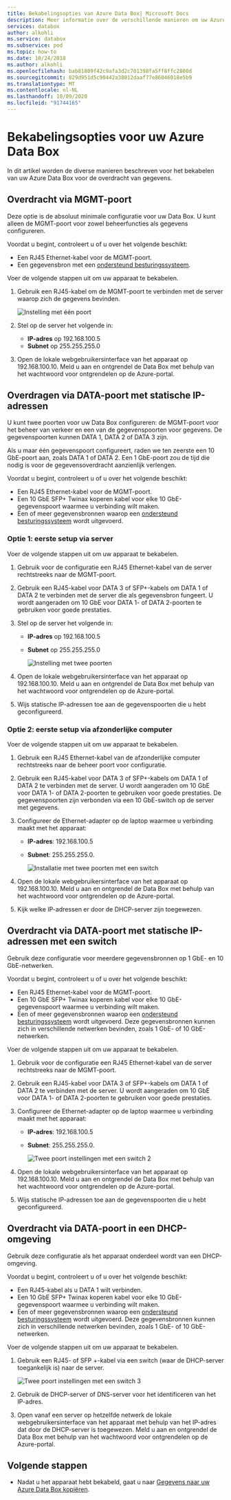 ```yaml
---
title: Bekabelingsopties van Azure Data Box| Microsoft Docs
description: Meer informatie over de verschillende manieren om uw Azure Data Box te bekabelen voor gegevens overdracht met behulp van beheer poort of gegevens poort.
services: databox
author: alkohli
ms.service: databox
ms.subservice: pod
ms.topic: how-to
ms.date: 10/24/2018
ms.author: alkohli
ms.openlocfilehash: bab81809f42c9afa3d2c701398fa5ff8ffc2800d
ms.sourcegitcommit: 829d951d5c90442a38012daaf77e86046018e5b9
ms.translationtype: MT
ms.contentlocale: nl-NL
ms.lasthandoff: 10/09/2020
ms.locfileid: "91744165"
---
```

# <a name="cabling-options-for-your-azure-data-box"></a>Bekabelingsopties voor uw Azure Data Box

In dit artikel worden de diverse manieren beschreven voor het bekabelen van uw Azure Data Box voor de overdracht van gegevens.

## <a name="transfer-via-mgmt-port"></a>Overdracht via MGMT-poort

Deze optie is de absoluut minimale configuratie voor uw Data Box. U kunt alleen de MGMT-poort voor zowel beheerfuncties als gegevens configureren.

Voordat u begint, controleert u of u over het volgende beschikt:

- Een RJ45 Ethernet-kabel voor de MGMT-poort.
- Een gegevensbron met een [ondersteund besturingssysteem](data-box-system-requirements.md#supported-operating-systems-for-clients).

Voer de volgende stappen uit om uw apparaat te bekabelen.

1. Gebruik een RJ45-kabel om de MGMT-poort te verbinden met de server waarop zich de gegevens bevinden.

    ![Instelling met één poort](media/data-box-cable-options/cabling-mgmt-only.png)

2. Stel op de server het volgende in:

    - **IP-adres** op 192.168.100.5
    - **Subnet** op 255.255.255.0

3. Open de lokale webgebruikersinterface van het apparaat op 192.168.100.10. Meld u aan en ontgrendel de Data Box met behulp van het wachtwoord voor ontgrendelen op de Azure-portal.


## <a name="transfer-via-data-port-with-static-ips"></a>Overdragen via DATA-poort met statische IP-adressen

U kunt twee poorten voor uw Data Box configureren: de MGMT-poort voor het beheer van verkeer en een van de gegevenspoorten voor gegevens. De gegevenspoorten kunnen DATA 1, DATA 2 of DATA 3 zijn.

Als u maar één gegevenspoort configureert, raden we ten zeerste een 10 GbE-poort aan, zoals DATA 1 of DATA 2. Een 1 GbE-poort zou de tijd die nodig is voor de gegevensoverdracht aanzienlijk verlengen.

Voordat u begint, controleert u of u over het volgende beschikt:

- Een RJ45 Ethernet-kabel voor de MGMT-poort.
- Een 10 GbE SFP+ Twinax koperen kabel voor elke 10 GbE-gegevenspoort waarmee u verbinding wilt maken.
- Een of meer gegevensbronnen waarop een [ondersteund besturingssysteem](data-box-system-requirements.md#supported-operating-systems-for-clients) wordt uitgevoerd.

### <a name="option-1---initial-setup-via-server"></a>Optie 1: eerste setup via server

Voer de volgende stappen uit om uw apparaat te bekabelen.

1. Gebruik voor de configuratie een RJ45 Ethernet-kabel van de server rechtstreeks naar de MGMT-poort.
2. Gebruik een RJ45-kabel voor DATA 3 of SFP+-kabels om DATA 1 of DATA 2 te verbinden met de server die als gegevensbron fungeert. U wordt aangeraden om 10 GbE voor DATA 1- of DATA 2-poorten te gebruiken voor goede prestaties.
3. Stel op de server het volgende in:

   - **IP-adres** op 192.168.100.5
   - **Subnet** op 255.255.255.0

     ![Instelling met twee poorten](media/data-box-cable-options/cabling-2-port-setup.png)

3. Open de lokale webgebruikersinterface van het apparaat op 192.168.100.10. Meld u aan en ontgrendel de Data Box met behulp van het wachtwoord voor ontgrendelen op de Azure-portal.
4. Wijs statische IP-adressen toe aan de gegevenspoorten die u hebt geconfigureerd.

### <a name="option-2---initial-setup-via-separate-computer"></a>Optie 2: eerste setup via afzonderlijke computer

Voer de volgende stappen uit om uw apparaat te bekabelen.

1. Gebruik een RJ45 Ethernet-kabel van de afzonderlijke computer rechtstreeks naar de beheer poort voor configuratie.
2. Gebruik een RJ45-kabel voor DATA 3 of SFP+-kabels om DATA 1 of DATA 2 te verbinden met de server. U wordt aangeraden om 10 GbE voor DATA 1- of DATA 2-poorten te gebruiken voor goede prestaties. De gegevenspoorten zijn verbonden via een 10 GbE-switch op de server met gegevens.
3. Configureer de Ethernet-adapter op de laptop waarmee u verbinding maakt met het apparaat:

   - **IP-adres**: 192.168.100.5
   - **Subnet**: 255.255.255.0.

     ![Installatie met twee poorten met een switch](media/data-box-cable-options/cabling-with-static-ip.png)

3. Open de lokale webgebruikersinterface van het apparaat op 192.168.100.10. Meld u aan en ontgrendel de Data Box met behulp van het wachtwoord voor ontgrendelen op de Azure-portal.
4. Kijk welke IP-adressen er door de DHCP-server zijn toegewezen.

## <a name="transfer-via-data-port-with-static-ips-using-a-switch"></a>Overdracht via DATA-poort met statische IP-adressen met een switch 

Gebruik deze configuratie voor meerdere gegevensbronnen op 1 GbE- en 10 GbE-netwerken.

Voordat u begint, controleert u of u over het volgende beschikt:

- Een RJ45 Ethernet-kabel voor de MGMT-poort.
- Een 10 GbE SFP+ Twinax koperen kabel voor elke 10 GbE-gegevenspoort waarmee u verbinding wilt maken.
- Een of meer gegevensbronnen waarop een [ondersteund besturingssysteem](data-box-system-requirements.md#supported-operating-systems-for-clients) wordt uitgevoerd. Deze gegevensbronnen kunnen zich in verschillende netwerken bevinden, zoals 1 GbE- of 10 GbE-netwerken.

Voer de volgende stappen uit om uw apparaat te bekabelen.

1. Gebruik voor de configuratie een RJ45 Ethernet-kabel van de server rechtstreeks naar de MGMT-poort.
2. Gebruik een RJ45-kabel voor DATA 3 of SFP+-kabels om DATA 1 of DATA 2 te verbinden met de server. U wordt aangeraden om 10 GbE voor DATA 1- of DATA 2-poorten te gebruiken voor goede prestaties.
3. Configureer de Ethernet-adapter op de laptop waarmee u verbinding maakt met het apparaat:

   - **IP-adres**: 192.168.100.5
   - **Subnet**: 255.255.255.0.

     ![Twee poort instellingen met een switch 2](media/data-box-cable-options/cabling-with-switch-static-ip.png)

3. Open de lokale webgebruikersinterface van het apparaat op 192.168.100.10. Meld u aan en ontgrendel de Data Box met behulp van het wachtwoord voor ontgrendelen op de Azure-portal.
4. Wijs statische IP-adressen toe aan de gegevenspoorten die u hebt geconfigureerd.


## <a name="transfer-via-data-port-in-a-dhcp-environment"></a>Overdracht via DATA-poort in een DHCP-omgeving

Gebruik deze configuratie als het apparaat onderdeel wordt van een DHCP-omgeving.

Voordat u begint, controleert u of u over het volgende beschikt:

- Een RJ45-kabel als u DATA 1 wilt verbinden.
- Een 10 GbE SFP+ Twinax koperen kabel voor elke 10 GbE-gegevenspoort waarmee u verbinding wilt maken.
- Een of meer gegevensbronnen waarop een [ondersteund besturingssysteem](data-box-system-requirements.md#supported-operating-systems-for-clients) wordt uitgevoerd. Deze gegevensbronnen kunnen zich in verschillende netwerken bevinden, zoals 1 GbE- of 10 GbE-netwerken.

Voer de volgende stappen uit om uw apparaat te bekabelen.

1. Gebruik een RJ45- of SFP +-kabel via een switch (waar de DHCP-server toegankelijk is) naar de server.

    ![Twee poort instellingen met een switch 3](media/data-box-cable-options/cabling-dhcp-data-only.png)
2. Gebruik de DHCP-server of DNS-server voor het identificeren van het IP-adres.
3. Open vanaf een server op hetzelfde netwerk de lokale webgebruikersinterface van het apparaat met behulp van het IP-adres dat door de DHCP-server is toegewezen. Meld u aan en ontgrendel de Data Box met behulp van het wachtwoord voor ontgrendelen op de Azure-portal.

## <a name="next-steps"></a>Volgende stappen

- Nadat u het apparaat hebt bekabeld, gaat u naar [Gegevens naar uw Azure Data Box kopiëren](data-box-deploy-copy-data.md).
